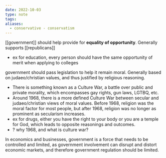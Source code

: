 ```yaml
---
date: 2022-10-03
type: note
tags: 
aliases:
  - conservative - conservatism
---
```


[[government]] should help provide for **equality of opportunity**. Generally supports [[republicans]]
- ex for education, every person should have the same opportunity of merit when applying to colleges

government should pass legislation to help it remain moral. Generally based on judaeo/christian values, and thus justified by religious reasoning.
- There is something known as a Culture War, a battle over public and private morality, which encompasses gay rights, gun laws, LGTBQ, etc.
- Around 1968, there is a more defined Culture War between secular and judaeo/christian views of moral values. Before 1968, religion was the moral factor for most people, but after 1968, religion was no longer as prominent as secularism increases.
- ex for drugs, either you have the right to your body or you are a temple for God, which leads to opposite reasonings and outcomes.
- ? why 1968, and what is culture war?

In economics and businesses, government is a force that needs to be controlled and limited, as government involvement can disrupt and distort economic markets, and therefore government regulation should be limited.
